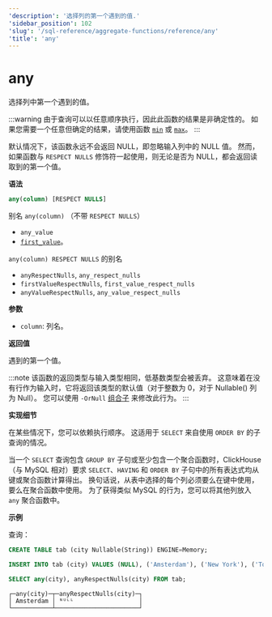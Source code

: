 ```yaml
---
'description': '选择列的第一个遇到的值.'
'sidebar_position': 102
'slug': '/sql-reference/aggregate-functions/reference/any'
'title': 'any'
---
```





# any

选择列中第一个遇到的值。

:::warning
由于查询可以以任意顺序执行，因此此函数的结果是非确定性的。
如果您需要一个任意但确定的结果，请使用函数 [`min`](../reference/min.md) 或 [`max`](../reference/max.md)。
:::

默认情况下，该函数永远不会返回 NULL，即忽略输入列中的 NULL 值。
然而，如果函数与 `RESPECT NULLS` 修饰符一起使用，则无论是否为 NULL，都会返回读取到的第一个值。

**语法**

```sql
any(column) [RESPECT NULLS]
```

别名 `any(column)` （不带 `RESPECT NULLS`）
- `any_value`
- [`first_value`](../reference/first_value.md)。

`any(column) RESPECT NULLS` 的别名
- `anyRespectNulls`, `any_respect_nulls`
- `firstValueRespectNulls`, `first_value_respect_nulls`
- `anyValueRespectNulls`, `any_value_respect_nulls`

**参数**
- `column`: 列名。

**返回值**

遇到的第一个值。

:::note
该函数的返回类型与输入类型相同，低基数类型会被丢弃。
这意味着在没有行作为输入时，它将返回该类型的默认值（对于整数为 0，对于 Nullable() 列为 Null）。
您可以使用 `-OrNull` [组合子](../../../sql-reference/aggregate-functions/combinators.md) 来修改此行为。
:::

**实现细节**

在某些情况下，您可以依赖执行顺序。
这适用于 `SELECT` 来自使用 `ORDER BY` 的子查询的情况。

当一个 `SELECT` 查询包含 `GROUP BY` 子句或至少包含一个聚合函数时，ClickHouse（与 MySQL 相对）要求 `SELECT`、`HAVING` 和 `ORDER BY` 子句中的所有表达式均从键或聚合函数计算得出。
换句话说，从表中选择的每个列必须要么在键中使用，要么在聚合函数中使用。
为了获得类似 MySQL 的行为，您可以将其他列放入 `any` 聚合函数中。

**示例**

查询：

```sql
CREATE TABLE tab (city Nullable(String)) ENGINE=Memory;

INSERT INTO tab (city) VALUES (NULL), ('Amsterdam'), ('New York'), ('Tokyo'), ('Valencia'), (NULL);

SELECT any(city), anyRespectNulls(city) FROM tab;
```

```response
┌─any(city)─┬─anyRespectNulls(city)─┐
│ Amsterdam │ ᴺᵁᴸᴸ                  │
└───────────┴───────────────────────┘
```

